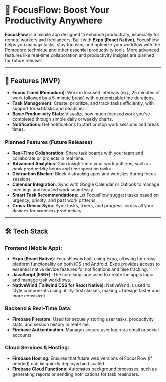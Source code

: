 # 🚀 FocusFlow: Boost Your Productivity Anywhere

**FocusFlow** is a mobile app designed to enhance productivity, especially for remote workers and freelancers. Built with **Expo (React Native)**, FocusFlow helps you manage tasks, stay focused, and optimize your workflow with the Pomodoro technique and other essential productivity tools. More advanced features like real-time collaboration and productivity insights are planned for future releases.

---

## 🌟 Features (MVP)

- **Focus Timer (Pomodoro)**: Work in focused intervals (e.g., 25 minutes of work followed by a 5-minute break) with customizable time durations.
- **Task Management**: Create, prioritize, and track tasks efficiently, with support for subtasks and deadlines.
- **Basic Productivity Stats**: Visualize how much focused work you’ve completed through simple daily or weekly charts.
- **Notifications**: Get notifications to start or stop work sessions and break times.

### Planned Features (Future Releases)

- **Real-Time Collaboration**: Share task boards with your team and collaborate on projects in real time.
- **Advanced Analytics**: Gain insights into your work patterns, such as peak productivity hours and time spent on tasks.
- **Distraction Blocker**: Block distracting apps and websites during focus sessions.
- **Calendar Integration**: Sync with Google Calendar or Outlook to manage meetings and focused work seamlessly.
- **Smart Task Recommendations**: Let FocusFlow suggest tasks based on urgency, priority, and past work patterns.
- **Cross-Device Sync**: Sync tasks, timers, and progress across all your devices for seamless productivity.

---

## 🛠️ Tech Stack

### **Frontend (Mobile App)**:
- **Expo (React Native)**: FocusFlow is built using Expo, allowing for cross-platform functionality on both iOS and Android. Expo provides access to essential native device features for notifications and time tracking.
- **JavaScript (ES6+)**: The core language used to create the app's logic and manage task workflows.
- **NativeWind (Tailwind CSS for React Native)**: NativeWind is used to style components using utility-first classes, making UI design faster and more consistent.

### **Backend & Real-Time Data**:
- **Firebase Firestore**: Used for securely storing user tasks, productivity stats, and session history in real-time.
- **Firebase Authentication**: Manages secure user login via email or social accounts.

### **Cloud Services & Hosting**:
- **Firebase Hosting**: Ensures that future web versions of FocusFlow (if needed) can be quickly deployed and scaled.
- **Firebase Cloud Functions**: Automates background processes, such as generating reports or sending notifications for task reminders.
